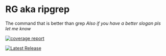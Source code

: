 # RG aka ripgrep

The command that is better than grep
*Also if you have a better slogan pls let me know*

[![coverage report](http://git.sovietlinux.ml/tutelwastaken/get/badges/main/coverage.svg)](http://git.sovietlinux.ml/tutelwastaken/get/-/commits/main)


[![Latest Release](http://git.sovietlinux.ml/tutelwastaken/get/-/badges/release.svg)](http://git.sovietlinux.ml/tutelwastaken/get/-/releases) 
